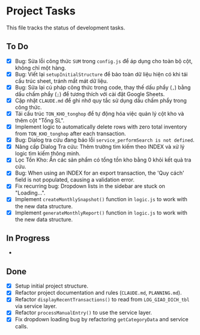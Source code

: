 # Project Tasks

This file tracks the status of development tasks.

## To Do
- [x] Bug: Sửa lỗi công thức `SUM` trong `config.js` để áp dụng cho toàn bộ cột, không chỉ một hàng.
- [x] Bug: Viết lại `setupInitialStructure` để bảo toàn dữ liệu hiện có khi tái cấu trúc sheet, tránh mất mát dữ liệu.
- [x] Bug: Sửa lại cú pháp công thức trong code, thay thế dấu phẩy (`,`) bằng dấu chấm phẩy (`;`) để tương thích với cài đặt Google Sheets.
- [x] Cập nhật `CLAUDE.md` để ghi nhớ quy tắc sử dụng dấu chấm phẩy trong công thức.
- [x] Tái cấu trúc `TON_KHO_tonghop` để tự động hóa việc quản lý cột kho và thêm cột "Tổng SL".
- [x] Implement logic to automatically delete rows with zero total inventory from `TON_KHO_tonghop` after each transaction.
- [x] Bug: Dialog tra cứu đang báo lỗi `service_performSearch is not defined`.
- [x] Nâng cấp Dialog Tra cứu: Thêm trường tìm kiếm theo INDEX và xử lý logic tìm kiếm thông minh.
- [x] Lọc Tồn Kho: Ẩn các sản phẩm có tổng tồn kho bằng 0 khỏi kết quả tra cứu.
- [x] Bug: When using an INDEX for an export transaction, the 'Quy cách' field is not populated, causing a validation error.
- [x] Fix recurring bug: Dropdown lists in the sidebar are stuck on "Loading...".
- [x] Implement `createMonthlySnapshot()` function in `logic.js` to work with the new data structure.
- [x] Implement `generateMonthlyReport()` function in `logic.js` to work with the new data structure.

## In Progress
-

## Done
- [x] Setup initial project structure.
- [x] Refactor project documentation and rules (`CLAUDE.md`, `PLANNING.md`).
- [x] Refactor `displayRecentTransactions()` to read from `LOG_GIAO_DICH_tbl` via service layer.
- [x] Refactor `processManualEntry()` to use the service layer.
- [x] Fix dropdown loading bug by refactoring `getCategoryData` and service calls.